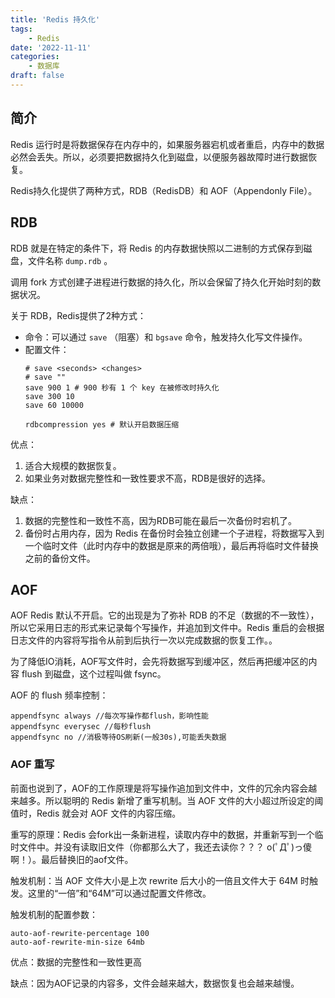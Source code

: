 ```yaml
---
title: 'Redis 持久化'
tags:
    - Redis
date: '2022-11-11'
categories:
    - 数据库
draft: false
---
```



## 简介

Redis 运行时是将数据保存在内存中的，如果服务器宕机或者重启，内存中的数据必然会丢失。所以，必须要把数据持久化到磁盘，以便服务器故障时进行数据恢复。

Redis持久化提供了两种方式，RDB（RedisDB）和 AOF（Appendonly File）。

## RDB

RDB 就是在特定的条件下，将 Redis 的内存数据快照以二进制的方式保存到磁盘，文件名称 `dump.rdb` 。

调用 fork 方式创建子进程进行数据的持久化，所以会保留了持久化开始时刻的数据状况。

关于 RDB，Redis提供了2种方式：
- 命令：可以通过 `save` （阻塞）和 `bgsave` 命令，触发持久化写文件操作。
- 配置文件：
    ```
    # save <seconds> <changes>
    # save ""
    save 900 1 # 900 秒有 1 个 key 在被修改时持久化
    save 300 10
    save 60 10000

    rdbcompression yes # 默认开启数据压缩
    ```

优点：
1. 适合大规模的数据恢复。
2. 如果业务对数据完整性和一致性要求不高，RDB是很好的选择。

缺点：
1. 数据的完整性和一致性不高，因为RDB可能在最后一次备份时宕机了。
2. 备份时占用内存，因为 Redis 在备份时会独立创建一个子进程，将数据写入到一个临时文件（此时内存中的数据是原来的两倍哦），最后再将临时文件替换之前的备份文件。

## AOF

AOF Redis 默认不开启。它的出现是为了弥补 RDB 的不足（数据的不一致性），所以它采用日志的形式来记录每个写操作，并追加到文件中。Redis 重启的会根据日志文件的内容将写指令从前到后执行一次以完成数据的恢复工作。。

为了降低IO消耗，AOF写文件时，会先将数据写到缓冲区，然后再把缓冲区的内容 flush 到磁盘，这个过程叫做 fsync。

AOF 的 flush 频率控制：
```
appendfsync always //每次写操作都flush，影响性能
appendfsync everysec //每秒flush
appendfsync no //消极等待OS刷新(一般30s),可能丢失数据
```

### AOF 重写

前面也说到了，AOF的工作原理是将写操作追加到文件中，文件的冗余内容会越来越多。所以聪明的 Redis 新增了重写机制。当 AOF 文件的大小超过所设定的阈值时，Redis 就会对 AOF 文件的内容压缩。

重写的原理：Redis 会fork出一条新进程，读取内存中的数据，并重新写到一个临时文件中。并没有读取旧文件（你都那么大了，我还去读你？？？ o(ﾟДﾟ)っ傻啊！）。最后替换旧的aof文件。

触发机制：当 AOF 文件大小是上次 rewrite 后大小的一倍且文件大于 64M 时触发。这里的“一倍”和“64M”可以通过配置文件修改。

触发机制的配置参数：
```
auto-aof-rewrite-percentage 100
auto-aof-rewrite-min-size 64mb
```

优点：数据的完整性和一致性更高

缺点：因为AOF记录的内容多，文件会越来越大，数据恢复也会越来越慢。